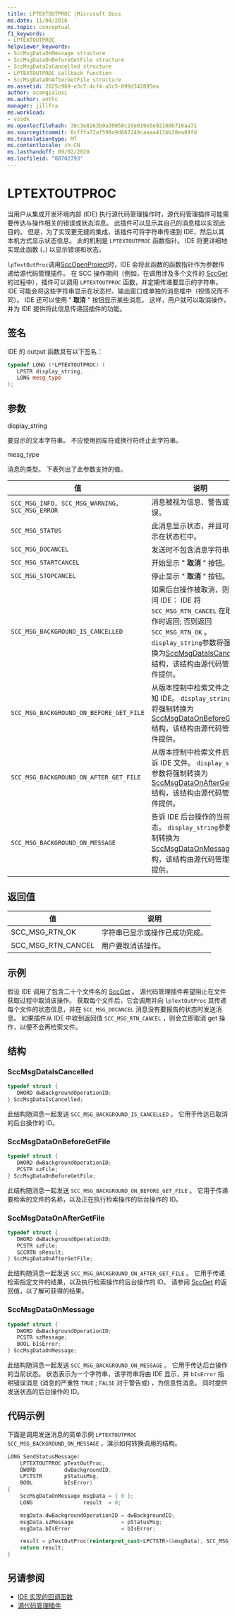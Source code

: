 ```yaml
---
title: LPTEXTOUTPROC |Microsoft Docs
ms.date: 11/04/2016
ms.topic: conceptual
f1_keywords:
- LPTEXTOUTPROC
helpviewer_keywords:
- SccMsgDataOnMessage structure
- SccMsgDataOnBeforeGetFile structure
- SccMsgDataIsCancelled structure
- LPTEXTOUTPROC callback function
- SccMsgDataOnAfterGetFile structure
ms.assetid: 2025c969-e3c7-4cf4-a5c5-099d342895ea
author: acangialosi
ms.author: anthc
manager: jillfra
ms.workload:
- vssdk
ms.openlocfilehash: 38c3e8263b9a30058c2de019e5e92160b716aa71
ms.sourcegitcommit: 6cfffa72af599a9d667249caaaa411bb28ea69fd
ms.translationtype: MT
ms.contentlocale: zh-CN
ms.lasthandoff: 09/02/2020
ms.locfileid: "80702793"
---
```

# <a name="lptextoutproc"></a>LPTEXTOUTPROC

当用户从集成开发环境内部 (IDE) 执行源代码管理操作时，源代码管理插件可能需要传达与操作相关的错误或状态消息。 此插件可以显示其自己的消息框以实现此目的。 但是，为了实现更无缝的集成，该插件可将字符串传递到 IDE，然后以其本机方式显示状态信息。 此的机制是 `LPTEXTOUTPROC` 函数指针。 IDE 将更详细地实现此函数 (，) 以显示错误和状态。

`lpTextOutProc`调用[SccOpenProject](../extensibility/sccopenproject-function.md)时，IDE 会将此函数的函数指针作为参数传递给源代码管理插件。 在 SCC 操作期间（例如，在调用涉及多个文件的 [SccGet](../extensibility/sccget-function.md) 的过程中），插件可以调用 `LPTEXTOUTPROC` 函数，并定期传递要显示的字符串。 IDE 可能会将这些字符串显示在状态栏、输出窗口或单独的消息框中（视情况而不同）。 IDE 还可以使用 " **取消** " 按钮显示某些消息。 这样，用户就可以取消操作，并为 IDE 提供将此信息传递回插件的功能。

## <a name="signature"></a>签名
 IDE 的 output 函数具有以下签名：

```cpp
typedef LONG (*LPTEXTOUTPROC) (
   LPSTR display_string,
   LONG mesg_type
);
```

## <a name="parameters"></a>参数

display_string

要显示的文本字符串。 不应使用回车符或换行符终止此字符串。

mesg_type

消息的类型。 下表列出了此参数支持的值。

|值|说明|
|-----------|-----------------|
|`SCC_MSG_INFO, SCC_MSG_WARNING, SCC_MSG_ERROR`|消息被视为信息、警告或错误。|
|`SCC_MSG_STATUS`|此消息显示状态，并且可以显示在状态栏中。|
|`SCC_MSG_DOCANCEL`|发送时不包含消息字符串。|
|`SCC_MSG_STARTCANCEL`|开始显示 " **取消** " 按钮。|
|`SCC_MSG_STOPCANCEL`|停止显示 " **取消** " 按钮。|
|`SCC_MSG_BACKGROUND_IS_CANCELLED`|如果后台操作被取消，则会询问 IDE： IDE 将 `SCC_MSG_RTN_CANCEL` 在取消操作时返回; 否则返回 `SCC_MSG_RTN_OK` 。 `display_string`参数将强制转换为[SccMsgDataIsCancelled](#LinkSccMsgDataIsCancelled)结构，该结构由源代码管理插件提供。|
|`SCC_MSG_BACKGROUND_ON_BEFORE_GET_FILE`|从版本控制中检索文件之前通知 IDE。 `display_string`参数将强制转换为[SccMsgDataOnBeforeGetFile](#LinkSccMsgDataOnBeforeGetFile)结构，该结构由源代码管理插件提供。|
|`SCC_MSG_BACKGROUND_ON_AFTER_GET_FILE`|从版本控制中检索文件后，告诉 IDE 文件。 `display_string`参数将强制转换为[SccMsgDataOnAfterGetFile](#LinkSccMsgDataOnAfterGetFile)结构，该结构由源代码管理插件提供。|
|`SCC_MSG_BACKGROUND_ON_MESSAGE`|告诉 IDE 后台操作的当前状态。 `display_string`参数将强制转换为[SccMsgDataOnMessage](#LinkSccMsgDataOnMessage)结构，该结构由源代码管理插件提供。|

## <a name="return-value"></a>返回值

|值|说明|
|-----------|-----------------|
|SCC_MSG_RTN_OK|字符串已显示或操作已成功完成。|
|SCC_MSG_RTN_CANCEL|用户要取消该操作。|

## <a name="example"></a>示例
 假设 IDE 调用了包含二十个文件名的 [SccGet](../extensibility/sccget-function.md) 。 源代码管理插件希望阻止在文件获取过程中取消该操作。 获取每个文件后，它会调用并向 `lpTextOutProc` 其传递每个文件的状态信息，并在 `SCC_MSG_DOCANCEL` 消息没有要报告的状态时发送消息。 如果插件从 IDE 中收到返回值 `SCC_MSG_RTN_CANCEL` ，则会立即取消 get 操作，以便不会再检索文件。

## <a name="structures"></a>结构

### <a name="sccmsgdataiscancelled"></a><a name="LinkSccMsgDataIsCancelled"></a> SccMsgDataIsCancelled

```cpp
typedef struct {
   DWORD dwBackgroundOperationID;
} SccMsgDataIsCancelled;
```

 此结构随消息一起发送 `SCC_MSG_BACKGROUND_IS_CANCELLED` 。 它用于传达已取消的后台操作的 ID。

### <a name="sccmsgdataonbeforegetfile"></a><a name="LinkSccMsgDataOnBeforeGetFile"></a> SccMsgDataOnBeforeGetFile

```cpp
typedef struct {
   DWORD dwBackgroundOperationID;
   PCSTR szFile;
} SccMsgDataOnBeforeGetFile;
```

 此结构随消息一起发送 `SCC_MSG_BACKGROUND_ON_BEFORE_GET_FILE` 。 它用于传递要检索的文件的名称，以及正在执行检索操作的后台操作的 ID。

### <a name="sccmsgdataonaftergetfile"></a><a name="LinkSccMsgDataOnAfterGetFile"></a> SccMsgDataOnAfterGetFile

```cpp
typedef struct {
   DWORD dwBackgroundOperationID;
   PCSTR szFile;
   SCCRTN sResult;
} SccMsgDataOnAfterGetFile;
```

 此结构随消息一起发送 `SCC_MSG_BACKGROUND_ON_AFTER_GET_FILE` 。 它用于传递检索指定文件的结果，以及执行检索操作的后台操作的 ID。 请参阅 [SccGet](../extensibility/sccget-function.md) 的返回值，以了解可获得的结果。

### <a name="sccmsgdataonmessage"></a><a name="LinkSccMsgDataOnMessage"></a> SccMsgDataOnMessage

```cpp
typedef struct {
   DWORD dwBackgroundOperationID;
   PCSTR szMessage;
   BOOL bIsError;
} SccMsgDataOnMessage;
```

 此结构随消息一起发送 `SCC_MSG_BACKGROUND_ON_MESSAGE` 。 它用于传达后台操作的当前状态。 状态表示为一个字符串，该字符串将由 IDE 显示，并 `bIsError` 指明错误消息 (消息的严重性 `TRUE` ; `FALSE` 对于警告或) ，为信息性消息。 同时提供发送状态的后台操作的 ID。

## <a name="code-example"></a>代码示例
 下面是调用发送消息的简单示例 `LPTEXTOUTPROC` `SCC_MSG_BACKGROUND_ON_MESSAGE` ，演示如何转换调用的结构。

```cpp
LONG SendStatusMessage(
    LPTEXTOUTPROC pTextOutProc,
    DWORD         dwBackgroundID,
    LPCTSTR       pStatusMsg,
    BOOL          bIsError)
{
    SccMsgDataOnMessage msgData = { 0 };
    LONG                result  = 0;

    msgData.dwBackgroundOperationID = dwBackgroundID;
    msgData.szMessage               = pStatusMsg;
    msgData.bIsError                = bIsError;

    result = pTextOutProc(reinterpret_cast<LPCTSTR>(&msgData), SCC_MSG_BACKGROUND_ON_MESSAGE);
    return result;
}
```

## <a name="see-also"></a>另请参阅
- [IDE 实现的回调函数](../extensibility/callback-functions-implemented-by-the-ide.md)
- [源代码管理插件](../extensibility/source-control-plug-ins.md)
